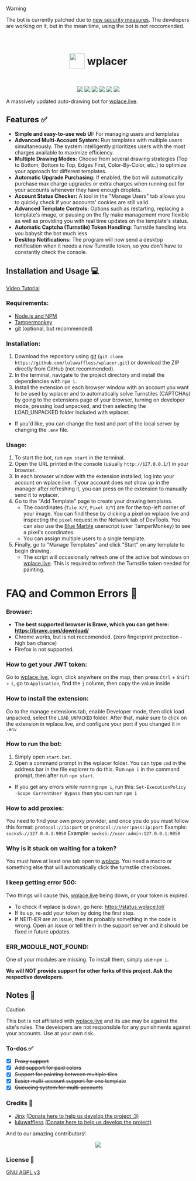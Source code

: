 > [!WARNING]
> The bot is currently patched due to [new security measures](https://github.com/luluwaffless/wplacer/issues/282#issuecomment-3259294080). The developers are working on it, but in the mean time, using the bot is not reccomended.  

<h1 align="center"><p style="display: inline-flex; align-items: center; gap: 0.25em"><img style="width: 1.5em; height: 1.5em;" src="public/icons/favicon.png">wplacer</p></h1>

<p align="center"><img src="https://img.shields.io/github/package-json/v/luluwaffless/wplacer">
<a href="LICENSE"><img src="https://img.shields.io/github/license/luluwaffless/wplacer"></a>
<a href="https://discord.gg/qbtcWrHJvR"><img src="https://img.shields.io/badge/Support-gray?style=flat&logo=Discord&logoColor=white&logoSize=auto&labelColor=5562ea"></a>
<a href="LEIAME.md"><img src="https://img.shields.io/badge/tradução-português_(brasil)-green"></a>
<a href="LISEZMOI.md"><img src="https://img.shields.io/badge/traduction-français-blue"></a>
<a href="README_zh-cn.md"><img src="https://img.shields.io/badge/翻译-简体中文-blue"></a></p>

A massively updated auto-drawing bot for [wplace.live](https://wplace.live/).

## Features ✅

-   **Simple and easy-to-use web UI:** For managing users and templates
-   **Advanced Multi-Account System:** Run templates with multiple users simultaneously. The system intelligently prioritizes users with the most charges available to maximize efficiency.
-   **Multiple Drawing Modes:** Choose from several drawing strategies (Top to Bottom, Bottom to Top, Edges First, Color-By-Color, etc.) to optimize your approach for different templates.
-   **Automatic Upgrade Purchasing:** If enabled, the bot will automatically purchase max charge upgrades or extra charges when running out for your accounts whenever they have enough droplets.
-   **Account Status Checker:** A tool in the "Manage Users" tab allows you to quickly check if your accounts' cookies are still valid.
-   **Advanced Template Controls:** Options such as restarting, replacing a template's image, or pausing on the fly make management more flexible as well as providing you with real time updates on the template's status.
-   **Automatic Captcha (Turnstile) Token Handling:** Turnstile handling lets you babysit the bot much less
-   **Desktop Notifications:** The program will now send a desktop notification when it needs a new Turnstile token, so you don't have to constantly check the console.

## Installation and Usage 💻

[Video Tutorial](https://www.youtube.com/watch?v=YR978U84LSY)

### Requirements:
- [Node.js and NPM](https://nodejs.org/en/download)
- [Tampermonkey](https://www.tampermonkey.net/)
- [git](https://git-scm.com/downloads) (optional, but recommended)
### Installation:
1. Download the repository using [git](https://git-scm.com/downloads) (`git clone https://github.com/luluwaffless/wplacer.git`) or download the ZIP directly from GitHub (not recommended).
1. In the terminal, navigate to the project directory and install the dependencies with `npm i`.
1. Install the extension on each browser window with an account you want to be used by wplacer and to automatically solve Turnstiles (CAPTCHAs) by going to the extensions page of your browser, turning on developer mode, pressing load unpacked, and then selecting the LOAD_UNPACKED folder included with wplacer.
- If you'd like, you can change the host and port of the local server by changing the `.env` file.
### Usage:
1. To start the bot, run `npm start` in the terminal.
1. Open the URL printed in the console (usually `http://127.0.0.1/`) in your browser.
1. In each browser window with the extension installed, log into your account on wplace.live. If your account does not show up in the manager after refreshing it, you can press on the extension to manually send it to wplacer.
1. Go to the "Add Template" page to create your drawing templates.
   - The coordinates (`Tile X/Y`, `Pixel X/Y`) are for the top-left corner of your image. You can find these by clicking a pixel on wplace.live and inspecting the `pixel` request in the Network tab of DevTools. You can also use the [Blue Marble](https://github.com/SwingTheVine/Wplace-BlueMarble) userscript (user TamperMonkey) to see a pixel's coordinates.
   - You can assign multiple users to a single template.
1. Finally, go to "Manage Templates" and click "Start" on any template to begin drawing.
   - The script will occasionally refresh one of the active bot windows on [wplace.live](https://wplace.live/). This is required to refresh the Turnstile token needed for painting.

# FAQ and Common Errors 🤔
### Browser:
- **The best supported browser is Brave, which you can get here: <https://brave.com/download/>**
- Chrome works, but is not reccomended. (zero fingerprint protection - high ban chance)
- Firefox is not supported.
  
### How to get your JWT token:
Go to [wplace.live](<https://wplace.live>), login, click anywhere on the map, then press `Ctrl` + `Shift` + `i`, go to `Application`, find the `j` column, then copy the value inside

### How to install the extension:
Go to the manage extensions tab, enable Developer mode, then click load unpacked, select the `LOAD_UNPACKED` folder.
After that, make sure to click on the extension in wplace.live, and configure your port if you changed it in `.env`

### How to run the bot:
1. Simply open `start.bat`.
2. Open a command prompt in the wplacer folder. You can type `cmd` in the address bar in the file explorer to do this. Run `npm i` in the command prompt, then after run `npm start`.
  - If you get any errors while running `npm i`, run this: `Set-ExecutionPolicy -Scope CurrentUser Bypass` then you can run `npm i`

### How to add proxies:
You need to find your own proxy provider, and once you do you must follow this format: `protocol://ip:port` or `protocol://user:pass:ip:port`
Example: `socks5://127.0.0.1:9050`
Example: `socks5://user:admin:127.0.0.1:9050`

### Why is it stuck on waiting for a token?
You must have at least one tab open to [wplace](<https://wplace.live>). You need a macro or something else that will automatically click the turnstile checkboxes.

### I keep getting error 500:
Two things will cause this, [wplace.live](<https://wplace.live>) being down, or your token is expired.
- To check if wplace is down, go here: <https://status.wplace.lol/>
- If its up, re-add your token by doing the first step.
- If NEITHER are an issue, then its probably something in the code is wrong. Open an issue or tell them in the support server and it should be fixed in future updates.

### ERR_MODULE_NOT_FOUND:
One of your modules are missing. To install them, simply use `npm i`.

**We will NOT provide support for other forks of this project. Ask the respective developers.**

## Notes 📝

> [!CAUTION]
> This bot is not affiliated with [wplace.live](https://wplace.live/) and its use may be against the site's rules. The developers are not responsible for any punishments against your accounts. Use at your own risk.

### To-dos ✅
- [x] ~~Proxy support~~
- [x] ~~Add support for paid colors~~
- [x] ~~Support for painting between multiple tiles~~
- [x] ~~Easier multi-account support for one template~~
- [x] ~~Queueing system for multi-accounts~~

### Credits 🙏

-   [Jinx](https://github.com/JinxTheCatto) [(Donate here to help us develop the project :3)](https://ko-fi.com/jinxthecat)
-   [luluwaffless](https://github.com/luluwaffless) [(Donate here to help us develop the project)](https://ko-fi.com/luluwaffless)

And to our amazing contributors!
<p align="center"><img src="https://contrib.rocks/image?repo=luluwaffless/wplacer"></p>

### License 📜

[GNU AGPL v3](LICENSE)
